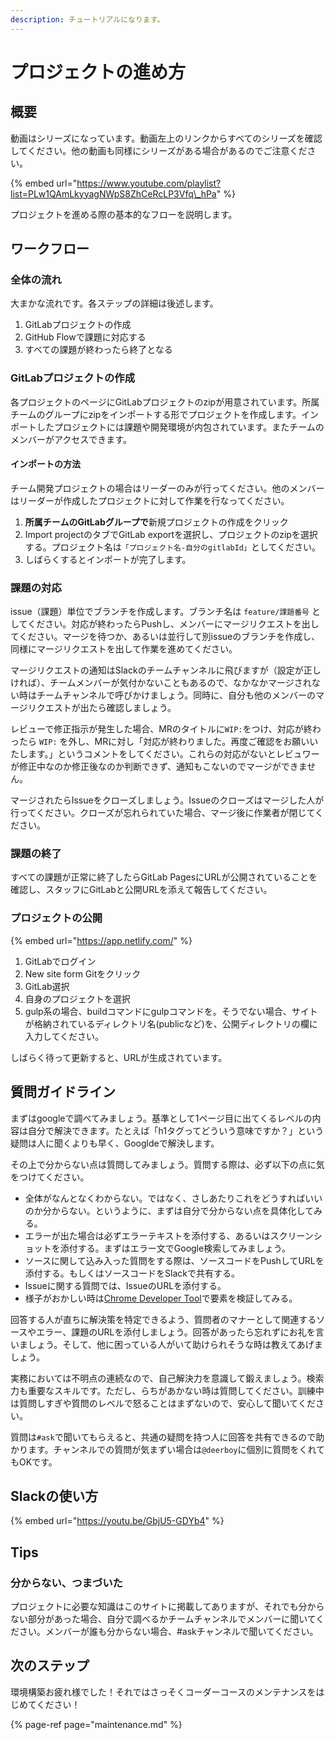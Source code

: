 ```yaml
---
description: チュートリアルになります。
---
```


# プロジェクトの進め方

## 概要

動画はシリーズになっています。動画左上のリンクからすべてのシリーズを確認してください。他の動画も同様にシリーズがある場合があるのでご注意ください。

{% embed url="https://www.youtube.com/playlist?list=PLw1QAmLkyyagNWpS8ZhCeRcLP3Vfq\_hPa" %}

プロジェクトを進める際の基本的なフローを説明します。

## ワークフロー

### 全体の流れ

大まかな流れです。各ステップの詳細は後述します。

1. GitLabプロジェクトの作成
2. GitHub Flowで課題に対応する
3. すべての課題が終わったら終了となる

### GitLabプロジェクトの作成

各プロジェクトのページにGitLabプロジェクトのzipが用意されています。所属チームのグループにzipをインポートする形でプロジェクトを作成します。インポートしたプロジェクトには課題や開発環境が内包されています。またチームのメンバーがアクセスできます。

#### インポートの方法

チーム開発プロジェクトの場合はリーダーのみが行ってください。他のメンバーはリーダーが作成したプロジェクトに対して作業を行なってください。

1. **所属チームのGitLabグループで**新規プロジェクトの作成をクリック
2. Import projectのタブでGitLab exportを選択し、プロジェクトのzipを選択する。プロジェクト名は`「プロジェクト名-自分のgitlabId」`としてください。
3. しばらくするとインポートが完了します。

### 課題の対応

issue（課題）単位でブランチを作成します。ブランチ名は `feature/課題番号` としてください。対応が終わったらPushし、メンバーにマージリクエストを出してください。マージを待つか、あるいは並行して別issueのブランチを作成し、同様にマージリクエストを出して作業を進めてください。

マージリクエストの通知はSlackのチームチャンネルに飛びますが（設定が正しければ）、チームメンバーが気付かないこともあるので、なかなかマージされない時はチームチャンネルで呼びかけましょう。同時に、自分も他のメンバーのマージリクエストが出たら確認しましょう。

レビューで修正指示が発生した場合、MRのタイトルに`WIP:`をつけ、対応が終わったら `WIP:` を外し、MRに対し「対応が終わりました。再度ご確認をお願いいたします。」というコメントをしてください。これらの対応がないとレビュワーが修正中なのか修正後なのか判断できず、通知もこないのでマージができません。

マージされたらIssueをクローズしましょう。Issueのクローズはマージした人が行ってください。クローズが忘れられていた場合、マージ後に作業者が閉じてください。

### 課題の終了

すべての課題が正常に終了したらGitLab PagesにURLが公開されていることを確認し、スタッフにGitLabと公開URLを添えて報告してください。

### プロジェクトの公開

{% embed url="https://app.netlify.com/" %}

1. GitLabでログイン
2. New site form Gitをクリック
3. GitLab選択
4. 自身のプロジェクトを選択
5. gulp系の場合、buildコマンドにgulpコマンドを。そうでない場合、サイトが格納されているディレクトリ名\(publicなど\)を、公開ディレクトリの欄に入力してください。

しばらく待って更新すると、URLが生成されています。

## 質問ガイドライン

まずはgoogleで調べてみましょう。基準として1ページ目に出てくるレベルの内容は自分で解決できます。たとえば「h1タグってどういう意味ですか？」という疑問は人に聞くよりも早く、Googldeで解決します。

その上で分からない点は質問してみましょう。質問する際は、必ず以下の点に気をつけてください。

* 全体がなんとなくわからない。ではなく、さしあたりこれをどうすればいいのか分からない。というように、まずは自分で分からない点を具体化してみる。
* エラーが出た場合は必ずエラーテキストを添付する、あるいはスクリーンショットを添付する。まずはエラー文でGoogle検索してみましょう。
* ソースに関して込み入った質問をする際は、ソースコードをPushしてURLを添付する。もしくはソースコードをSlackで共有する。
* Issueに関する質問では、IssueのURLを添付する。
* 様子がおかしい時は[Chrome Developer Tool](../document/chrome.md)で要素を検証してみる。

回答する人が直ちに解決策を特定できるよう、質問者のマナーとして関連するソースやエラー、課題のURLを添付しましょう。回答があったら忘れずにお礼を言いましょう。そして、他に困っている人がいて助けられそうな時は教えてあげましょう。

実務においては不明点の連続なので、自己解決力を意識して鍛えましょう。検索力も重要なスキルです。ただし、らちがあかない時は質問してください。訓練中は質問しすぎや質問のレベルで怒ることはまずないので、安心して聞いてください。

質問は`#ask`で聞いてもらえると、共通の疑問を持つ人に回答を共有できるので助かります。チャンネルでの質問が気まずい場合は`@deerboy`に個別に質問をくれてもOKです。

## Slackの使い方

{% embed url="https://youtu.be/GbjU5-GDYb4" %}

## Tips

### 分からない、つまづいた

プロジェクトに必要な知識はこのサイトに掲載してありますが、それでも分からない部分があった場合、自分で調べるかチームチャンネルでメンバーに聞いてください。メンバーが誰も分からない場合、\#askチャンネルで聞いてください。

## 次のステップ

環境構築お疲れ様でした！それではさっそくコーダーコースのメンテナンスをはじめてください！

{% page-ref page="maintenance.md" %}
